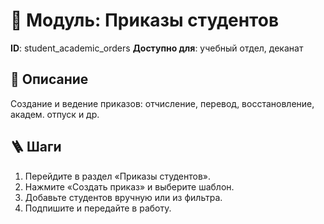 # 📘 Модуль: Приказы студентов
**ID**: student_academic_orders
**Доступно для**: учебный отдел, деканат

## 📝 Описание
Создание и ведение приказов: отчисление, перевод, восстановление, академ. отпуск и др.

## 🪜 Шаги
1. Перейдите в раздел «Приказы студентов».
2. Нажмите «Создать приказ» и выберите шаблон.
3. Добавьте студентов вручную или из фильтра.
4. Подпишите и передайте в работу.
